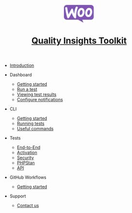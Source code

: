<header id="qit">
    <a href="https://woocommerce.github.io/qit-documentation/#/" data-nosearch>
      <img src="_media/logo-woocommerce.svg" width="100">
      <h1>Quality Insights Toolkit</h1>
    </a>
</header>

* [Introduction](/)
* Dashboard

  - [Getting started](dashboard/getting-started.md)
  - [Run a test](dashboard/run-a-test.md)
  - [Viewing test results](dashboard/viewing-test-results.md)
  - [Configure notifications](dashboard/notifications.md)

* CLI

  - [Getting started](cli/getting-started.md)
  - [Running tests](cli/running-tests.md)
  - [Useful commands](cli/useful-commands.md)

* Tests

  - [End-to-End](test-types/e2e.md)
  - [Activation](test-types/activation.md)
  - [Security](test-types/security.md)
  - [PHPStan](test-types/phpstan.md)
  - [API](test-types/api.md)

- GitHub Workflows

  - [Getting started](workflows/getting-started.md)

- Support

  - [Contact us](contact-us.md)